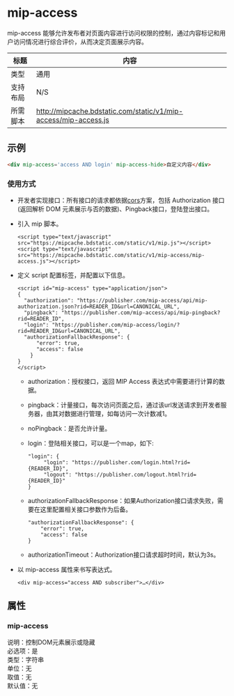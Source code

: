 # mip-access

mip-access 能够允许发布者对页面内容进行访问权限的控制，通过内容标记和用户访问情况进行综合评价，从而决定页面展示内容。

标题|内容
----|----
类型|通用
支持布局|N/S
所需脚本|http://mipcache.bdstatic.com/static/v1/mip-access/mip-access.js

## 示例

```html
<div mip-access='access AND login' mip-access-hide>自定义内容</div>
```

### 使用方式
- 开发者实现接口：所有接口的请求都依据[cors](https://developer.mozilla.org/zh-CN/docs/Web/API/Fetch_API/Using_Fetch)方案，包括 Authorization 接口(返回解析 DOM 元素展示与否的数据)、Pingback接口，登陆登出接口。
- 引入 mip 脚本。

    ```
    <script type="text/javascript" src="https://mipcache.bdstatic.com/static/v1/mip.js"></script>
    <script type="text/javascript" src="https://mipcache.bdstatic.com/static/v1/mip-access/mip-access.js"></script>
    ```

- 定义 script 配置标签，并配置以下信息。

    ```
    <script id="mip-access" type="application/json">
    {
      "authorization": "https://publisher.com/mip-access/api/mip-authorization.json?rid=READER_ID&url=CANONICAL_URL",
      "pingback": "https://publisher.com/mip-access/api/mip-pingback?rid=READER_ID",
      "login": "https://publisher.com/mip-access/login/?rid=READER_ID&url=CANONICAL_URL",
      "authorizationFallbackResponse": {
          "error": true,
          "access": false
        }
    }
    </script>
    ```

    - authorization：授权接口，返回 MIP Access 表达式中需要进行计算的数据。
    - pingback：计量接口，每次访问页面之后，通过该url发送请求到开发者服务器，由其对数据进行管理，如每访问一次计数减1。
    - noPingback：是否允许计量。
    - login：登陆相关接口，可以是一个map，如下:

        ```
        "login": {
             "login": "https://publisher.com/login.html?rid={READER_ID}",
             "logout": "https://publisher.com/logout.html?rid={READER_ID}"
        }
        ```

    - authorizationFallbackResponse：如果Authorization接口请求失败，需要在这里配置相关接口参数作为后备。

        ```
        "authorizationFallbackResponse": {
            "error": true,
            "access": false
        }
        ```

    - authorizationTimeout：Authorization接口请求超时时间，默认为3s。

- 以 mip-access 属性来书写表达式。

    ```
    <div mip-access="access AND subscriber">…</div>
    ```

## 属性

### mip-access

说明：控制DOM元素展示或隐藏      
必选项：是   
类型：字符串   
单位：无   
取值：无   
默认值：无

